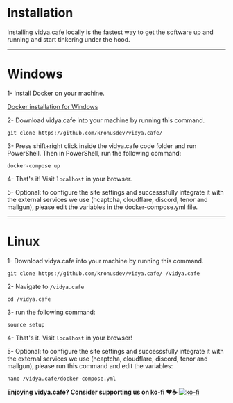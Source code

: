# Installation

Installing vidya.cafe locally is the fastest way to get the software up and running and start tinkering under the hood.

---

# Windows

1- Install Docker on your machine.

[Docker installation for Windows](https://docs.docker.com/docker-for-windows/install/)

2- Download vidya.cafe into your machine by running this command.

```
git clone https://github.com/kronusdev/vidya.cafe/
```

3- Press shift+right click inside the vidya.cafe code folder and run PowerShell. Then in PowerShell, run the following command:

```
docker-compose up
```

4- That's it! Visit `localhost` in your browser.

5- Optional: to configure the site settings and successsfully integrate it with the external services we use (hcaptcha, cloudflare, discord, tenor and mailgun), please edit the variables in the docker-compose.yml file.

---

# Linux

1- Download vidya.cafe into your machine by running this command.

```
git clone https://github.com/kronusdev/vidya.cafe/ /vidya.cafe
```

2- Navigate to `/vidya.cafe`

```
cd /vidya.cafe
```

3- run the following command:

```
source setup
```

4- That's it. Visit `localhost` in your browser!


5- Optional: to configure the site settings and successsfully integrate it with the external services we use (hcaptcha, cloudflare, discord, tenor and mailgun), please run this command and edit the variables:

```
nano /vidya.cafe/docker-compose.yml
```


**Enjoying vidya.cafe? Consider supporting us on ko-fi ❤️☕️**
[![ko-fi](https://ko-fi.com/img/githubbutton_sm.svg)](https://ko-fi.com/N4N65V0XC)
 
